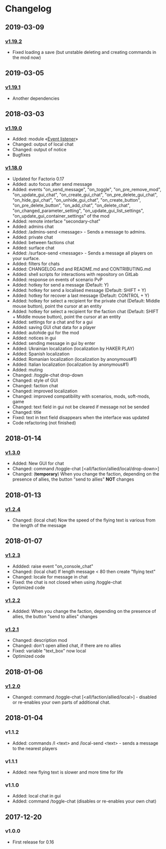 # Changelog

## 2019-03-09

### [v1.19.2][v1.19.2]

* Fixed loading a save (but unstable deleting and creating commands in the mod now)

## 2019-03-05

### [v1.19.1][v1.19.1]

* Another dependencies

## 2018-03-03

### [v1.19.0][v1.19.0]

* Added: module «[Event listener](https://gitlab.com/ZwerOxotnik/event-listener)»
* Changed: output of local chat
* Changed: output of notice
* Bugfixes

### [v1.18.0][v1.18.0]

* Updated for Factorio 0.17
* Added: auto focus after send message
* Added: events "on_send_message", "on_toggle", "on_pre_remove_mod", "on_update_gui_chat", "on_create_gui_chat", "on_pre_delete_gui_chat", "on_hide_gui_chat", "on_unhide_gui_chat", "on_create_button", "on_pre_delete_button", "on_add_chat", "on_delete_chat", "on_changed_parameter_setting", "on_update_gui_list_settings", "on_update_gui_container_settings" of the mod
* Added: remote interface "secondary-chat"
* Added: admins chat
* Added: /admins-send \<message\> - Sends a message to admins.
* Added: private chat
* Added: between factions chat
* Added: surface chat
* Added: /surface-send \<message\> - Sends a message all players on your surface.
* Added: filters for chats
* Added: CHANGELOG.md and README.md and CONTRIBUTING.md
* Added: shell scripts for interactions with repository on GitLab
* Added: response on events of scenario PvP
* Added: hotkey for send a message (Default: Y)
* Added: hotkey for send a localised message (Default: SHIFT + Y)
* Added: hotkey for recover a last message (Default: CONTROL + Y)
* Added: hotkey for select a recipient for the private chat (Default: Middle mouse button), point the cursor at an entity
* Added: hotkey for select a recipient for the faction chat (Default: SHIFT + Middle mouse button), point the cursor at an entity
* Added: settings for a chat and for a gui
* Added: saving GUI chat data for a player
* Added: autohide gui for the mod
* Added: notices in gui
* Added: sending message in gui by enter
* Added: Ukrainian localization (localization by HAKER PLAY)
* Added: Spanish localization
* Added: Romanian localization (localization by anonymous#1)
* Added: Italian localization (localization by anonymous#1)
* Added: muting
* Changed: /toggle-chat drop-down
* Changed: style of GUI
* Changed: faction chat
* Changed: improved localization
* Changed: improved compatibility with scenarios, mods, soft-mods, game
* Changed: text field in gui not be cleared if message not be sended
* Changed: title
* Fixed: text in text field disappears when the interface was updated
* Code refactoring (not finished)

## 2018-01-14

### [v1.3.0][v1.3.0]

* Added: New GUI for chat
* Changed: command /toggle-chat [\<all/faction/allied/local/drop-down\>]
* Changed: (**temporary**) When you change the faction, depending on the presence of allies, the button "send to allies" **NOT** changes

## 2018-01-13

### [v1.2.4][v1.2.4]

* Changed: (local chat) Now the speed of the flying text is various from the length of the message

## 2018-01-07

### [v1.2.3][v1.2.3]

* Addded: raise event "on_console_chat"
* Changed: (local chat) If length message < 80 then create "flying text"
* Changed: locale for message in chat
* Fixed: the chat is not closed when using /toggle-chat
* Optimized code

### [v1.2.2][v1.2.2]

* Addded: When you change the faction, depending on the presence of allies, the button "send to allies" changes

### [v1.2.1][v1.2.1]

* Changed: description mod
* Changed: don't open allied chat, if there are no allies
* Fixed: variable "text_box" now local
* Optimized code

## 2018-01-06

### [v1.2.0][v1.2.0]

* Changed: command /toggle-chat [\<all/faction/allied/local\>] - disabled or re-enables your own parts of additional chat.

## 2018-01-04

### v1.1.2

* Added: commands /l \<text\> and /local-send \<text\> - sends a message to the nearest players

### v1.1.1

* Added: new flying text is slower and more time for life

### v1.1.0

* Added: local chat in gui
* Added: command /toggle-chat (disables or re-enables your own chat)

## 2017-12-20

### v1.0.0

* First release for 0.16

[v1.19.2]: https://mods.factorio.com/api/downloads/data/mods/2332/secondary-chat_1.19.2.zip
[v1.19.1]: https://mods.factorio.com/api/downloads/data/mods/2332/secondary-chat_1.19.1.zip
[v1.19.0]: https://mods.factorio.com/api/downloads/data/mods/2332/secondary-chat_1.19.0.zip
[v1.18.0]: https://mods.factorio.com/api/downloads/data/mods/2332/secondary-chat_1.18.0.zip
[v1.3.0]: https://mods.factorio.com/api/downloads/data/mods/2332/secondary-chat_1.3.0.zip
[v1.2.4]: https://mods.factorio.com/api/downloads/data/mods/2332/secondary-chat_1.2.4.zip
[v1.2.3]: https://mods.factorio.com/api/downloads/data/mods/2332/secondary-chat_1.2.3.zip
[v1.2.2]: https://mods.factorio.com/api/downloads/data/mods/2332/secondary-chat_1.2.2.zip
[v1.2.1]: https://mods.factorio.com/api/downloads/data/mods/2332/secondary-chat_1.2.1.zip
[v1.2.0]: https://mods.factorio.com/api/downloads/data/mods/2332/secondary-chat_1.2.0.zip
